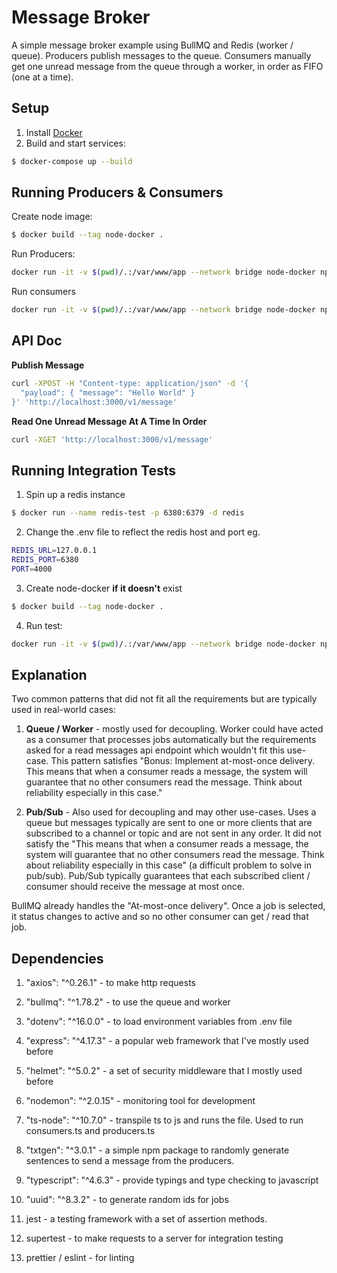 # Message Broker

A simple message broker example using BullMQ and Redis (worker / queue). Producers publish messages to the queue. Consumers manually get one unread message from the queue through a worker, in order as FIFO (one at a time).

## Setup
1. Install [Docker](https://www.docker.com/)
2. Build and start services:
```bash
$ docker-compose up --build
```

## Running Producers & Consumers
Create node image:
```bash
$ docker build --tag node-docker . 
```
Run Producers:
```bash
docker run -it -v $(pwd)/.:/var/www/app --network bridge node-docker npm i && npm run start:producers
```

Run consumers
```bash
docker run -it -v $(pwd)/.:/var/www/app --network bridge node-docker npm i && npm run start:consumers 
```

## API Doc

**Publish Message**
```bash
curl -XPOST -H "Content-type: application/json" -d '{
  "payload": { "message": "Hello World" }
}' 'http://localhost:3000/v1/message'
```

**Read One Unread Message At A Time In Order**
```bash
curl -XGET 'http://localhost:3000/v1/message'
```

## Running Integration Tests
1. Spin up a redis instance
```bash
$ docker run --name redis-test -p 6380:6379 -d redis
```
2. Change the .env file to reflect the redis host and port eg.
```bash
REDIS_URL=127.0.0.1
REDIS_PORT=6380
PORT=4000
```
3. Create node-docker **if it doesn't** exist
```bash
$ docker build --tag node-docker . 
```
4. Run test:
```bash
docker run -it -v $(pwd)/.:/var/www/app --network bridge node-docker npm i && npm run test
``` 

## Explanation
Two common patterns that did not fit all the requirements but are typically used in real-world cases:
1. **Queue / Worker** - mostly used for decoupling. Worker could have acted as a consumer that processes jobs automatically but the requirements asked for a read messages api endpoint which wouldn't fit this use-case. This pattern satisfies "Bonus: Implement at-most-once delivery. This means that when a consumer reads a message, the system will guarantee that no other consumers read the message. Think about reliability especially in this case."

2. **Pub/Sub** - Also used for decoupling and may other use-cases. Uses a queue but messages typically are sent to one or more clients that are subscribed to a channel or topic and are not sent in any order. It did not satisfy the "This means that when a consumer reads a message, the system will guarantee that no other consumers read the message. Think about reliability especially in this case" (a difficult problem to solve in pub/sub). Pub/Sub typically guarantees that each subscribed client / consumer should receive the message at most once. 

BullMQ already handles the "At-most-once delivery". Once a job is selected, it status changes to active and so no other consumer can get / read that job. 

## Dependencies
1. "axios": "^0.26.1" - to make http requests

2. "bullmq": "^1.78.2" - to use the queue and worker

3. "dotenv": "^16.0.0" - to load environment variables from .env file

4. "express": "^4.17.3" - a popular web framework that I've mostly used before

5. "helmet": "^5.0.2" - a set of security middleware that I mostly used before

6. "nodemon": "^2.0.15" - monitoring tool for development

7. "ts-node": "^10.7.0" - transpile ts to js and runs the file. Used to run consumers.ts and producers.ts

8. "txtgen": "^3.0.1" - a simple npm package to randomly generate sentences to send a message from the producers.

9. "typescript": "^4.6.3" - provide typings and type checking to javascript

10. "uuid": "^8.3.2" - to generate random ids for jobs

11. jest - a testing framework with a set of assertion methods.

12. supertest - to make requests to a server for integration testing

13. prettier / eslint - for linting